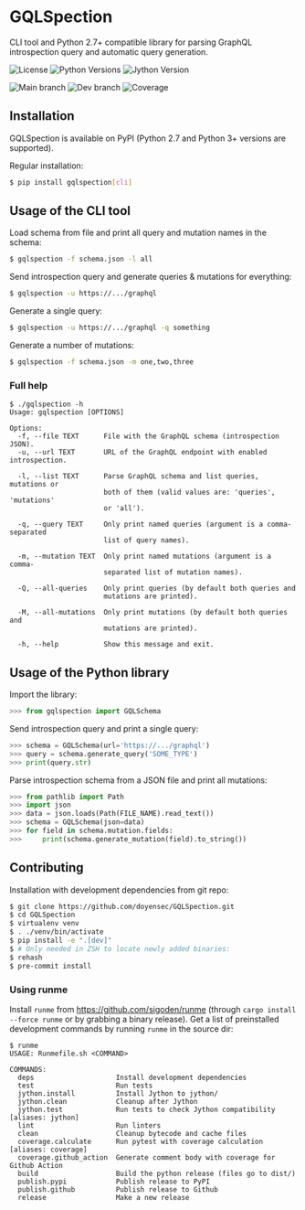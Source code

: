 # GQLSpection

CLI tool and Python 2.7+ compatible library for parsing GraphQL introspection query and automatic query generation.

![License](https://img.shields.io/github/license/doyensec/gqlspection?style=for-the-badge)
![Python Versions](https://img.shields.io/pypi/pyversions/gqlspection?style=for-the-badge)
![Jython Version](https://img.shields.io/badge/Jython%20%28lib%20only%29-2.7.3-success?style=for-the-badge)


![Main branch](https://img.shields.io/github/actions/workflow/status/doyensec/gqlspection/Release.yml?style=for-the-badge&label=main%20branch)
![Dev branch](https://img.shields.io/github/actions/workflow/status/doyensec/gqlspection/QA.yml?branch=dev&style=for-the-badge&label=dev%20branch)
![Coverage](https://img.shields.io/endpoint?url=https://raw.githubusercontent.com/doyensec/GQLSpection/coverage-badge/coverage.json&style=for-the-badge)

## Installation

GQLSpection is available on PyPI (Python 2.7 and Python 3+ versions are supported).

Regular installation:

```bash
$ pip install gqlspection[cli]
```

## Usage of the CLI tool

Load schema from file and print all query and mutation names in the schema:

```bash
$ gqlspection -f schema.json -l all
```

Send introspection query and generate queries & mutations for everything:

```bash
$ gqlspection -u https://.../graphql
```

Generate a single query:

```bash
$ gqlspection -u https://.../graphql -q something
```

Generate a number of mutations:

```bash
$ gqlspection -f schema.json -m one,two,three
```

### Full help

```
$ ./gqlspection -h
Usage: gqlspection [OPTIONS]

Options:
  -f, --file TEXT      File with the GraphQL schema (introspection JSON).
  -u, --url TEXT       URL of the GraphQL endpoint with enabled introspection.

  -l, --list TEXT      Parse GraphQL schema and list queries, mutations or
                       both of them (valid values are: 'queries', 'mutations'
                       or 'all').

  -q, --query TEXT     Only print named queries (argument is a comma-separated
                       list of query names).

  -m, --mutation TEXT  Only print named mutations (argument is a comma-
                       separated list of mutation names).

  -Q, --all-queries    Only print queries (by default both queries and
                       mutations are printed).

  -M, --all-mutations  Only print mutations (by default both queries and
                       mutations are printed).

  -h, --help           Show this message and exit.
```

## Usage of the Python library

Import the library:

```python
>>> from gqlspection import GQLSchema
```

Send introspection query and print a single query:

```python
>>> schema = GQLSchema(url='https://.../graphql')
>>> query = schema.generate_query('SOME_TYPE')
>>> print(query.str)
```

Parse introspection schema from a JSON file and print all mutations:

```python
>>> from pathlib import Path
>>> import json
>>> data = json.loads(Path(FILE_NAME).read_text())
>>> schema = GQLSchema(json=data)
>>> for field in schema.mutation.fields:
>>>     print(schema.generate_mutation(field).to_string())
```

## Contributing

Installation with development dependencies from git repo:

```bash
$ git clone https://github.com/doyensec/GQLSpection.git
$ cd GQLSpection
$ virtualenv venv
$ . ./venv/bin/activate
$ pip install -e ".[dev]"
$ # Only needed in ZSH to locate newly added binaries:
$ rehash
$ pre-commit install
```

### Using runme

Install `runme` from https://github.com/sigoden/runme (through `cargo install --force runme` or by grabbing a binary
release). Get a list of preinstalled development commands by running `runme` in the source dir:

```commandline
$ runme
USAGE: Runmefile.sh <COMMAND>

COMMANDS:
  deps                    Install development dependencies
  test                    Run tests
  jython.install          Install Jython to jython/
  jython.clean            Cleanup after Jython
  jython.test             Run tests to check Jython compatibility [aliases: jython]
  lint                    Run linters
  clean                   Cleanup bytecode and cache files
  coverage.calculate      Run pytest with coverage calculation [aliases: coverage]
  coverage.github_action  Generate comment body with coverage for Github Action
  build                   Build the python release (files go to dist/)
  publish.pypi            Publish release to PyPI
  publish.github          Publish release to Github
  release                 Make a new release
```
